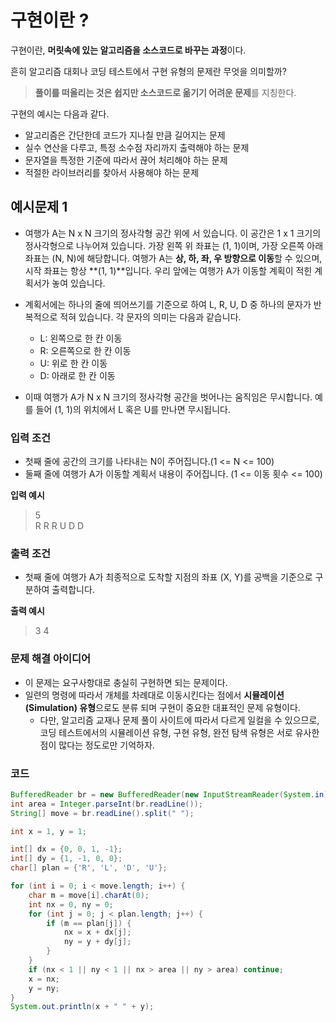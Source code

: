 # 구현이란 ?
구현이란, **머릿속에 있는 알고리즘을 소스코드로 바꾸는 과정**이다.

흔히 알고리즘 대회나 코딩 테스트에서 구현 유형의 문제란 무엇을 의미할까?
> **풀이를 떠올리는 것은 쉽지만 소스코드로 옮기기 어려운 문제**를 지칭한다.

구현의 예시는 다음과 같다.  
- 알고리즘은 간단한데 코드가 지나칠 만큼 길어지는 문제
- 실수 연산을 다루고, 특정 소수점 자리까지 출력해야 하는 문제
- 문자열을 특정한 기준에 따라서 끊어 처리해야 하는 문제
- 적절한 라이브러리를 찾아서 사용해야 하는 문제

## 예시문제 1 
- 여행가 A는 N x N 크기의 정사각형 공간 위에 서 있습니다. 이 공간은 1 x 1 크기의 정사각형으로 나누어져 있습니다. 가장 왼쪽 위 좌표는 (1, 1)이며, 가장 오른쪽 아래 좌표는 (N, N)에 해당합니다. 여행가 A는 **상, 하, 좌, 우 방향으로 이동**할 수 있으며, 시작 좌표는 항상 **(1, 1)**입니다. 우리 앞에는 여행가 A가 이동할 계획이 적힌 계획서가 놓여 있습니다.
- 계획서에는 하나의 줄에 띄어쓰기를 기준으로 하여 L, R, U, D 중 하나의 문자가 반복적으로 적혀 있습니다. 각 문자의 의미는 다음과 같습니다.
  - L: 왼쪽으로 한 칸 이동
  - R: 오른쪽으로 한 칸 이동
  - U: 위로 한 칸 이동
  - D: 아래로 한 칸 이동

- 이때 여행가 A가 N x N 크기의 정사각형 공간을 벗어나는 움직임은 무시합니다. 예를 들어 (1, 1)의 위치에서 L 혹은 U를 만나면 무시됩니다.

### 입력 조건
- 첫째 줄에 공간의 크기를 나타내는 N이 주어집니다.(1 <= N <= 100)
- 둘째 줄에 여행가 A가 이동할 계획서 내용이 주어집니다. (1 <= 이동 횟수 <= 100)  

**입력 예시**  
> 5  
> R R R U D D
### 출력 조건
- 첫째 줄에 여행가 A가 최종적으로 도착할 지점의 좌표 (X, Y)를 공백을 기준으로 구분하여 출력합니다.

**출력 예시**
> 3 4

### 문제 해결 아이디어
- 이 문제는 요구사항대로 충실히 구현하면 되는 문제이다.
- 일련의 명령에 따라서 개체를 차례대로 이동시킨다는 점에서 **시뮬레이션(Simulation) 유형**으로도 분류 되며 구현이 중요한 대표적인 문제 유형이다.
  - 다만, 알고리즘 교재나 문제 풀이 사이트에 따라서 다르게 일컬을 수 있으므로, 코딩 테스트에서의 시뮬레이션 유형, 구현 유형, 완전 탐색 유형은 서로 유사한 점이 많다는 정도로만 기억하자.


### 코드
```java
BufferedReader br = new BufferedReader(new InputStreamReader(System.in));
int area = Integer.parseInt(br.readLine());
String[] move = br.readLine().split(" ");

int x = 1, y = 1;

int[] dx = {0, 0, 1, -1};
int[] dy = {1, -1, 0, 0};
char[] plan = {'R', 'L', 'D', 'U'};

for (int i = 0; i < move.length; i++) {
    char m = move[i].charAt(0);
    int nx = 0, ny = 0;
    for (int j = 0; j < plan.length; j++) {
        if (m == plan[j]) {
            nx = x + dx[j];
            ny = y + dy[j];
        }
    }
    if (nx < 1 || ny < 1 || nx > area || ny > area) continue;
    x = nx;
    y = ny;
}
System.out.println(x + " " + y);
```



